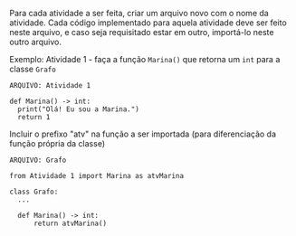 Para cada atividade a ser feita, criar um arquivo novo com o nome da atividade.
Cada código implementado para aquela atividade deve ser feito neste arquivo, e caso seja requisitado estar em outro, importá-lo neste outro arquivo.

Exemplo:
Atividade 1 - faça a função `Marina()` que retorna um `int` para a classe `Grafo`

```
ARQUIVO: Atividade 1

def Marina() -> int:
  print("Olá! Eu sou a Marina.")
  return 1

```

Incluir o prefixo "atv" na função a ser importada (para diferenciação da função própria da classe)

```
ARQUIVO: Grafo

from Atividade 1 import Marina as atvMarina

class Grafo:
  ...

  def Marina() -> int:
      return atvMarina()
```

